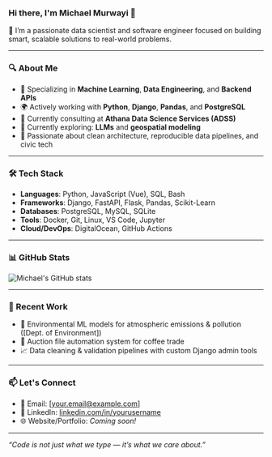 ### Hi there, I'm Michael Murwayi 👋

🚀 I’m a passionate data scientist and software engineer focused on building smart, scalable solutions to real-world problems.

---

### 🔍 About Me

- 🧠 Specializing in **Machine Learning**, **Data Engineering**, and **Backend APIs**
- 🌍 Actively working with **Python**, **Django**, **Pandas**, and **PostgreSQL**
- 🏢 Currently consulting at **Athana Data Science Services (ADSS)**
- 🌱 Currently exploring: **LLMs** and **geospatial modeling**
- 🎯 Passionate about clean architecture, reproducible data pipelines, and civic tech

---

### 🛠️ Tech Stack

- **Languages**: Python, JavaScript (Vue), SQL, Bash
- **Frameworks**: Django, FastAPI, Flask, Pandas, Scikit-Learn
- **Databases**: PostgreSQL, MySQL, SQLite
- **Tools**: Docker, Git, Linux, VS Code, Jupyter
- **Cloud/DevOps**: DigitalOcean, GitHub Actions

---

### 📊 GitHub Stats

![Michael's GitHub stats](https://github-readme-stats.vercel.app/api?username=michaelmurwayi&show_icons=true&theme=gruvbox)

---

### 🧠 Recent Work

- 🔬 Environmental ML models for atmospheric emissions & pollution ([Dept. of Environment])
- 🧾 Auction file automation system for coffee trade
- 📈 Data cleaning & validation pipelines with custom Django admin tools

---

### 📫 Let's Connect

- 📧 Email: [your.email@example.com]
- 💼 LinkedIn: [linkedin.com/in/yourusername](https://linkedin.com/in/yourusername)
- 🌐 Website/Portfolio: _Coming soon!_

---

_“Code is not just what we type — it’s what we care about.”_

